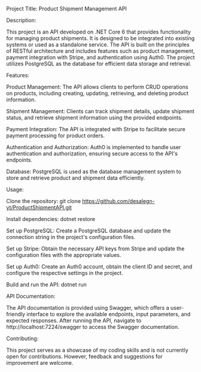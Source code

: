 Project Title: Product Shipment Management API 

Description:

This project is an API developed on .NET Core 6 that provides functionality for managing product shipments. It is designed to be integrated into existing systems or used as a standalone service. The API is built on the principles of RESTful architecture and includes features such as product management, payment integration with Stripe, and authentication using Auth0. The project utilizes PostgreSQL as the database for efficient data storage and retrieval.

Features:

  Product Management: The API allows clients to perform CRUD operations on products, including creating, updating, retrieving, and deleting product information.
  
  Shipment Management: Clients can track shipment details, update shipment status, and retrieve shipment information using the provided endpoints.
  
  Payment Integration: The API is integrated with Stripe to facilitate secure payment processing for product orders.
  
  Authentication and Authorization: Auth0 is implemented to handle user authentication and authorization, ensuring secure access to the API's endpoints.
  
  Database: PostgreSQL is used as the database management system to store and retrieve product and shipment data efficiently.

Usage:

Clone the repository: git clone https://github.com/desalegn-yt/ProductShipmentAPI.git

Install dependencies: dotnet restore

Set up PostgreSQL: Create a PostgreSQL database and update the connection string in the project's configuration files.

Set up Stripe: Obtain the necessary API keys from Stripe and update the configuration files with the appropriate values.

Set up Auth0: Create an Auth0 account, obtain the client ID and secret, and configure the respective settings in the project.

Build and run the API: dotnet run

API Documentation:

The API documentation is provided using Swagger, which offers a user-friendly interface to explore the available endpoints, input parameters, and expected responses. After running the API, navigate to http://localhost:7224/swagger to access the Swagger documentation.

Contributing:

This project serves as a showcase of my coding skills and is not currently open for contributions. However, feedback and suggestions for improvement are welcome.

